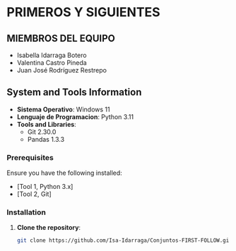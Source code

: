 # PRIMEROS Y SIGUIENTES

## MIEMBROS DEL EQUIPO
- Isabella Idarraga Botero
- Valentina Castro Pineda
- Juan José Rodríguez Restrepo

## System and Tools Information

- **Sistema Operativo**: Windows 11
- **Lenguaje de Programacion**: Python 3.11
- **Tools and Libraries**:
  - Git 2.30.0
  - Pandas 1.3.3

### Prerequisites
Ensure you have the following installed:
- [Tool 1, Python 3.x]
- [Tool 2, Git]

### Installation

1. **Clone the repository**:
   ```bash
   git clone https://github.com/Isa-Idarraga/Conjuntos-FIRST-FOLLOW.git